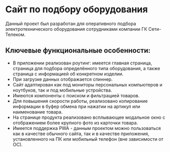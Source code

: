 # Сайт по подбору оборудования
Данный проект был разработан для оперативного подбора электротехнического оборудования сотрудниками компании ГК Сети-Телеком.

## Ключевые функциональные особенности:

 - В приложении реализован роутинг: имеется главная страница, страница для подбора определённого типа оборудования, а также страница с информацией об конкретном изделии.
 - При загрузке данных отображается спиннер.
 - Сайт адаптирован как под мониторы персональных компьютеров и ноутбуков, так и под мобильные устройства.
 - Имеются компоненты с поиском и фильтрацией товаров.
 - Для повышения скорости работы, реализовано копирование информации в буфер обмена при нажатии на артикул или наименование товара.
 - На странице продукта реализовано всплывающее модальное окно с отображением более крупного фото из карточки товара.
 - Имеется поддержка PWA - данным проектом можно пользоваться как в качестве обычного сайта, так и в качестве приложения, установленного на ПК или мобильный телефон (вне зависимости от ОС).
